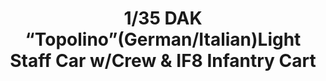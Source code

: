 ---
layout: product
title: "1/35 DAK “Topolino”(German/Italian)Light Staff Car w/Crew & IF8 Infantry Cart "
price: "TBA" 
desc: "Maketa"
img_path: "/assets/img/BRNC35156.webp"
brand: "Bronco"
available: false
special_offer: false
new: false
soon: false
cat: "010000"
subcat: "015800"
subsubcat: "0N/A"
sifra: "BRNC35156"
popular: false
---